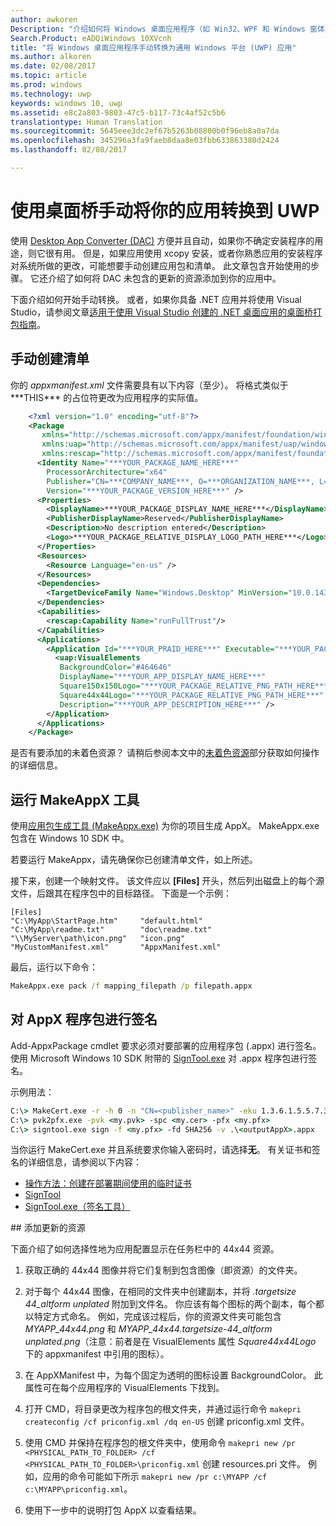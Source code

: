 ```yaml
---
author: awkoren
Description: "介绍如何将 Windows 桌面应用程序（如 Win32、WPF 和 Windows 窗体）手动转换为通用 Windows 平台 (UWP) 应用。"
Search.Product: eADQiWindows 10XVcnh
title: "将 Windows 桌面应用程序手动转换为通用 Windows 平台 (UWP) 应用"
ms.author: alkoren
ms.date: 02/08/2017
ms.topic: article
ms.prod: windows
ms.technology: uwp
keywords: windows 10, uwp
ms.assetid: e8c2a803-9803-47c5-b117-73c4af52c5b6
translationtype: Human Translation
ms.sourcegitcommit: 5645eee3dc2ef67b5263b08800b0f96eb8a0a7da
ms.openlocfilehash: 345296a3fa9faeb8daa8e03fbb633863380d2424
ms.lasthandoff: 02/08/2017

---
```


# <a name="manually-convert-your-app-to-uwp-using-the-desktop-bridge"></a>使用桌面桥手动将你的应用转换到 UWP

使用 [Desktop App Converter (DAC)](desktop-to-uwp-run-desktop-app-converter.md) 方便并且自动，如果你不确定安装程序的用途，则它很有用。 但是，如果应用使用 xcopy 安装，或者你熟悉应用的安装程序对系统所做的更改，可能想要手动创建应用包和清单。 此文章包含开始使用的步骤。 它还介绍了如何将 DAC 未包含的更新的资源添加到你的应用中。 

下面介绍如何开始手动转换。 或者，如果你具备 .NET 应用并将使用 Visual Studio，请参阅文章[适用于使用 Visual Studio 创建的 .NET 桌面应用的桌面桥打包指南](desktop-to-uwp-packaging-dot-net.md)。  

## <a name="create-a-manifest-by-hand"></a>手动创建清单

你的 _appxmanifest.xml_ 文件需要具有以下内容（至少）。 将格式类似于 \*\*\*THIS\*\*\* 的占位符更改为应用程序的实际值。

```XML
    <?xml version="1.0" encoding="utf-8"?>
    <Package
       xmlns="http://schemas.microsoft.com/appx/manifest/foundation/windows10"
       xmlns:uap="http://schemas.microsoft.com/appx/manifest/uap/windows10"
       xmlns:rescap="http://schemas.microsoft.com/appx/manifest/foundation/windows10/restrictedcapabilities">
      <Identity Name="***YOUR_PACKAGE_NAME_HERE***"
        ProcessorArchitecture="x64"
        Publisher="CN=***COMPANY_NAME***, O=***ORGANIZATION_NAME***, L=***CITY***, S=***STATE***, C=***COUNTRY***"
        Version="***YOUR_PACKAGE_VERSION_HERE***" />
      <Properties>
        <DisplayName>***YOUR_PACKAGE_DISPLAY_NAME_HERE***</DisplayName>
        <PublisherDisplayName>Reserved</PublisherDisplayName>
        <Description>No description entered</Description>
        <Logo>***YOUR_PACKAGE_RELATIVE_DISPLAY_LOGO_PATH_HERE***</Logo>
      </Properties>
      <Resources>
        <Resource Language="en-us" />
      </Resources>
      <Dependencies>
        <TargetDeviceFamily Name="Windows.Desktop" MinVersion="10.0.14316.0" MaxVersionTested="10.0.14316.0" />
      </Dependencies>
      <Capabilities>
        <rescap:Capability Name="runFullTrust"/>
      </Capabilities>
      <Applications>
        <Application Id="***YOUR_PRAID_HERE***" Executable="***YOUR_PACKAGE_RELATIVE_EXE_PATH_HERE***" EntryPoint="Windows.FullTrustApplication">
          <uap:VisualElements
           BackgroundColor="#464646"
           DisplayName="***YOUR_APP_DISPLAY_NAME_HERE***"
           Square150x150Logo="***YOUR_PACKAGE_RELATIVE_PNG_PATH_HERE***"
           Square44x44Logo="***YOUR_PACKAGE_RELATIVE_PNG_PATH_HERE***"
           Description="***YOUR_APP_DESCRIPTION_HERE***" />
        </Application>
      </Applications>
    </Package>
```

是否有要添加的未着色资源？ 请稍后参阅本文中的[未着色资源](#unplated-assets)部分获取如何操作的详细信息。

## <a name="run-the-makeappx-tool"></a>运行 MakeAppX 工具

使用[应用包生成工具 (MakeAppx.exe)](https://msdn.microsoft.com/library/windows/desktop/hh446767(v=vs.85).aspx) 为你的项目生成 AppX。 MakeAppx.exe 包含在 Windows 10 SDK 中。 

若要运行 MakeAppx，请先确保你已创建清单文件，如上所述。 

接下来，创建一个映射文件。 该文件应以 **[Files]** 开头，然后列出磁盘上的每个源文件，后跟其在程序包中的目标路径。 下面是一个示例： 

```
[Files]
"C:\MyApp\StartPage.htm"     "default.html"
"C:\MyApp\readme.txt"        "doc\readme.txt"
"\\MyServer\path\icon.png"   "icon.png"
"MyCustomManifest.xml"       "AppxManifest.xml"
```

最后，运行以下命令： 

```cmd
MakeAppx.exe pack /f mapping_filepath /p filepath.appx
```

## <a name="sign-your-appx-package"></a>对 AppX 程序包进行签名

Add-AppxPackage cmdlet 要求必须对要部署的应用程序包 (.appx) 进行签名。 使用 Microsoft Windows 10 SDK 附带的 [SignTool.exe](https://msdn.microsoft.com/library/windows/desktop/aa387764(v=vs.85).aspx) 对 .appx 程序包进行签名。

示例用法： 

```cmd
C:\> MakeCert.exe -r -h 0 -n "CN=<publisher_name>" -eku 1.3.6.1.5.5.7.3.3 -pe -sv <my.pvk> <my.cer>
C:\> pvk2pfx.exe -pvk <my.pvk> -spc <my.cer> -pfx <my.pfx>
C:\> signtool.exe sign -f <my.pfx> -fd SHA256 -v .\<outputAppX>.appx
```
当你运行 MakeCert.exe 并且系统要求你输入密码时，请选择**无**。 有关证书和签名的详细信息，请参阅以下内容： 

- [操作方法：创建在部署期间使用的临时证书](https://msdn.microsoft.com/library/ms733813.aspx)
- [SignTool](https://msdn.microsoft.com/library/windows/desktop/aa387764.aspx)
- [SignTool.exe（签名工具）](https://msdn.microsoft.com/library/8s9b9yaz.aspx)

<span id="unplated-assets" />
## <a name="add-unplated-assets"></a>添加更新的资源

下面介绍了如何选择性地为应用配置显示在任务栏中的 44x44 资源。 

1. 获取正确的 44x44 图像并将它们复制到包含图像（即资源）的文件夹。

2. 对于每个 44x44 图像，在相同的文件夹中创建副本，并将 *.targetsize 44_altform unplated* 附加到文件名。 你应该有每个图标的两个副本，每个都以特定方式命名。 例如，完成该过程后，你的资源文件夹可能包含 *MYAPP_44x44.png* 和 *MYAPP_44x44.targetsize-44_altform unplated.png*（注意：前者是在 VisualElements 属性 *Square44x44Logo* 下的 appxmanifest 中引用的图标）。 

3.    在 AppXManifest 中，为每个固定为透明的图标设置 BackgroundColor。 此属性可在每个应用程序的 VisualElements 下找到。

4.    打开 CMD，将目录更改为程序包的根文件夹，并通过运行命令 ```makepri createconfig /cf priconfig.xml /dq en-US``` 创建 priconfig.xml 文件。

5.    使用 CMD 并保持在程序包的根文件夹中，使用命令 ```makepri new /pr <PHYSICAL_PATH_TO_FOLDER> /cf <PHYSICAL_PATH_TO_FOLDER>\priconfig.xml``` 创建 resources.pri 文件。 例如，应用的命令可能如下所示 ```makepri new /pr c:\MYAPP /cf c:\MYAPP\priconfig.xml```。 

6.    使用下一步中的说明打包 AppX 以查看结果。
